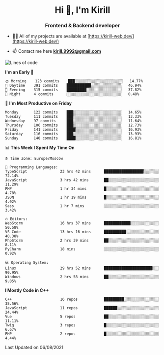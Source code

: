 <h1 align="center">Hi 👋, I'm Kirill</h1>
<h3 align="center">Frontend & Backend developer</h3>

- 👨‍💻 All of my projects are available at [https://kirill-web.dev/](https://kirill-web.dev/)

- 📫 Contact me here **kirill.9992@gmail.com**











<!--START_SECTION:waka-->
![Lines of code](https://img.shields.io/badge/From%20Hello%20World%20I%27ve%20Written-146702%20lines%20of%20code-blue)

**I'm an Early 🐤** 

```text
🌞 Morning    123 commits    ███░░░░░░░░░░░░░░░░░░░░░░   14.77% 
🌆 Daytime    391 commits    ███████████░░░░░░░░░░░░░░   46.94% 
🌃 Evening    315 commits    █████████░░░░░░░░░░░░░░░░   37.82% 
🌙 Night      4 commits      ░░░░░░░░░░░░░░░░░░░░░░░░░   0.48%

```
📅 **I'm Most Productive on Friday** 

```text
Monday       122 commits    ███░░░░░░░░░░░░░░░░░░░░░░   14.65% 
Tuesday      111 commits    ███░░░░░░░░░░░░░░░░░░░░░░   13.33% 
Wednesday    97 commits     ███░░░░░░░░░░░░░░░░░░░░░░   11.64% 
Thursday     106 commits    ███░░░░░░░░░░░░░░░░░░░░░░   12.73% 
Friday       141 commits    ████░░░░░░░░░░░░░░░░░░░░░   16.93% 
Saturday     116 commits    ███░░░░░░░░░░░░░░░░░░░░░░   13.93% 
Sunday       140 commits    ████░░░░░░░░░░░░░░░░░░░░░   16.81%

```


📊 **This Week I Spent My Time On** 

```text
⌚︎ Time Zone: Europe/Moscow

💬 Programming Languages: 
TypeScript               23 hrs 42 mins      ██████████████████░░░░░░░   72.14% 
JavaScript               3 hrs 42 mins       ██░░░░░░░░░░░░░░░░░░░░░░░   11.29% 
PHP                      1 hr 34 mins        █░░░░░░░░░░░░░░░░░░░░░░░░   4.78% 
JSON                     1 hr 19 mins        █░░░░░░░░░░░░░░░░░░░░░░░░   4.02% 
Sass                     1 hr 7 mins         ░░░░░░░░░░░░░░░░░░░░░░░░░   3.42%

🔥 Editors: 
WebStorm                 16 hrs 37 mins      ████████████░░░░░░░░░░░░░   50.58% 
VS Code                  13 hrs 16 mins      ██████████░░░░░░░░░░░░░░░   40.38% 
PhpStorm                 2 hrs 39 mins       ██░░░░░░░░░░░░░░░░░░░░░░░   8.11% 
PyCharm                  18 mins             ░░░░░░░░░░░░░░░░░░░░░░░░░   0.92%

💻 Operating System: 
Linux                    29 hrs 52 mins      ██████████████████████░░░   90.95% 
Windows                  2 hrs 58 mins       ██░░░░░░░░░░░░░░░░░░░░░░░   9.05%

```

**I Mostly Code in C++** 

```text
C++                      16 repos            █████████░░░░░░░░░░░░░░░░   35.56% 
JavaScript               11 repos            ██████░░░░░░░░░░░░░░░░░░░   24.44% 
Vue                      5 repos             ██░░░░░░░░░░░░░░░░░░░░░░░   11.11% 
Twig                     3 repos             █░░░░░░░░░░░░░░░░░░░░░░░░   6.67% 
PHP                      2 repos             █░░░░░░░░░░░░░░░░░░░░░░░░   4.44%

```



 Last Updated on 06/08/2021
<!--END_SECTION:waka-->
